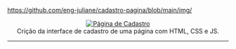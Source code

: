 https://github.com/eng-juliane/cadastro-pagina/blob/main/img/

<p align="center">
  <a href="file:///Documents/1-Sites/GitHub/cadastro.html#">
    <img 
         src=https://github.com/eng-juliane/cadastro-pagina/blob/main/img/V%C3%ADdeo%20%E2%80%90%20Feito%20com%20o%20Clipchamp.mp4
         alt="Página de Cadastro" 
    />
  </a>
  <br />
  Crição da interface de cadastro de uma página com HTML, CSS e JS.
</p>

<hr />

